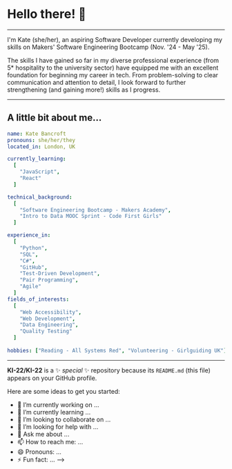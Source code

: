 # Hello there! 👋
---
I'm Kate (she/her), an aspiring Software Developer currently developing my skills on Makers' Software Engineering Bootcamp (Nov. '24 - May '25). 

The skills I have gained so far in my diverse professional experience (from 5* hospitality to the university sector) have equipped me with an excellent foundation for beginning my career in tech. From problem-solving to clear communication and attention to detail, I look forward to further strengthening (and gaining more!) skills as I progress.

---
<h2>A little bit about me...</h2>

```yaml
name: Kate Bancroft
pronouns: she/her/they
located_in: London, UK

currently_learning:
  [
    "JavaScript",
    "React"
  ]

technical_background:
  [
    "Software Engineering Bootcamp - Makers Academy",
    "Intro to Data MOOC Sprint - Code First Girls"
  ]

experience_in:
  [
    "Python",
    "SQL",    
    "C#",
    "GitHub",
    "Test-Driven Development",
    "Pair Programming",
    "Agile"
  ]
fields_of_interests:
  [
    "Web Accessibility",
    "Web Development",    
    "Data Engineering",
    "Quality Testing"
  ]
  
hobbies: ["Reading - All Systems Red", "Volunteering - Girlguiding UK"]
```
  
---  

<!--
Projects (to edit)
-------

| Name                         | Description       | Timeframe | Tech/tools        |
| ---------------------------- | ----------------- | ----------- | ----------------- |
| [**FocusFinder**](https://github.com/KI-22/FocusFinder) | A website to find study spots in the UK. | 10 days | C#, .NET, HTML, CSS |
| [**Acebook**](https://github.com/aysinakpinar/csharp-acebook-mvc-umbrella)  | An experimental facebook clone. TBC Private repos. | 10 days |  C#, .NET, HTML, CSS |

<!--
<h2>A little bit about me...</h2>
Currently studying on the Makers Bootcamp for Software Engineering (May 2025).

- 🌱 I’m currently learning: JavaScript/React (March '25)
- 🤔 I’m looking for help with: Web Accessibility (learning resources)
- 😄 Pronouns: she/her/they
- ⚡ Fun fact: I volunteer with Girlguiding UK.

---
-->

**KI-22/KI-22** is a ✨ _special_ ✨ repository because its `README.md` (this file) appears on your GitHub profile.

Here are some ideas to get you started:

- 🔭 I’m currently working on ...
- 🌱 I’m currently learning ...
- 👯 I’m looking to collaborate on ...
- 🤔 I’m looking for help with ...
- 💬 Ask me about ...
- 📫 How to reach me: ...
- 😄 Pronouns: ...
- ⚡ Fun fact: ...
-->
